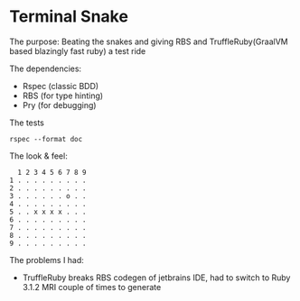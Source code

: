 # Terminal Snake

The purpose:  Beating the snakes and giving RBS and TruffleRuby(GraalVM based blazingly fast ruby) a test ride

The dependencies:
- Rspec (classic BDD)
- RBS (for type hinting)
- Pry (for debugging)

The tests
```shell
rspec --format doc
```

The look & feel:
``` 
  1 2 3 4 5 6 7 8 9 
1 . . . . . . . . . 
2 . . . . . . . . . 
3 . . . . . . o . . 
4 . . . . . . . . . 
5 . . x x x x . . . 
6 . . . . . . . . . 
7 . . . . . . . . . 
8 . . . . . . . . . 
9 . . . . . . . . .
```

The problems I had:
- TruffleRuby breaks RBS codegen of jetbrains IDE, had to switch to Ruby 3.1.2 MRI couple of times to generate